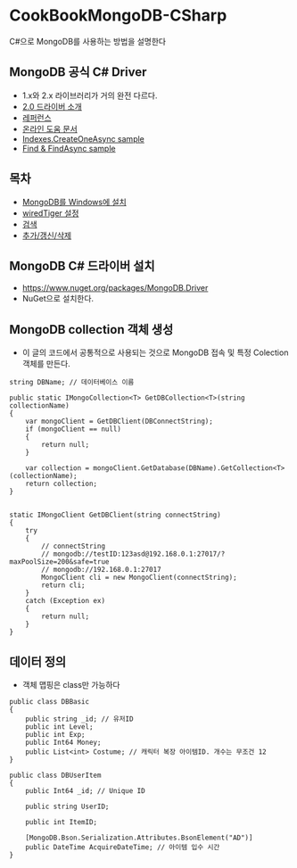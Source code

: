 # CookBookMongoDB-CSharp
C#으로 MongoDB를 사용하는 방법을 설명한다


## MongoDB 공식 C# Driver
- 1.x와 2.x 라이브러리가 거의 완전 다르다.
- [2.0 드라이버 소개](https://www.mongodb.com/blog/post/introducing-20-net-driver)
- [레퍼런스](http://mongodb.github.io/mongo-csharp-driver/2.0/reference/)
- [온라인 도움 문서](http://api.mongodb.org/csharp/2.0/html/R_Project_CSharpDriverDocs.htm)
- [Indexes.CreateOneAsync sample](http://qiita.com/SHUAI/items/f9479f2c1a09bbd7e36b)
- [Find & FindAsync sample](http://qiita.com/SHUAI/items/ace6f6d3f08bb8dd79c5)



## 목차
- [MongoDB를 Windows에 설치](windowsInstall.md)
- [wiredTiger 설정](wiredTiger.md)
- [검색](find.md)
- [추가/갱신/삭제](insert_update_delete.md)


## MongoDB C# 드라이버 설치
- https://www.nuget.org/packages/MongoDB.Driver
- NuGet으로 설치한다.



## MongoDB collection 객체 생성
- 이 글의 코드에서 공통적으로 사용되는 것으로 MongoDB 접속 및 특정 Colection 객체를 만든다.

```
string DBName; // 데이터베이스 이름

public static IMongoCollection<T> GetDBCollection<T>(string collectionName)
{
    var mongoClient = GetDBClient(DBConnectString);
    if (mongoClient == null)
    {
        return null;
    }

    var collection = mongoClient.GetDatabase(DBName).GetCollection<T>(collectionName);
    return collection;
}


static IMongoClient GetDBClient(string connectString)
{
    try
    {
        // connectString
        // mongodb://testID:123asd@192.168.0.1:27017/?maxPoolSize=200&safe=true
        // mongodb://192.168.0.1:27017
        MongoClient cli = new MongoClient(connectString);
        return cli;
    }
    catch (Exception ex)
    {
        return null;
    }
}
```

## 데이터 정의
- 객체 맵핑은 class만 가능하다
```
public class DBBasic
{
    public string _id; // 유저ID
    public int Level;
    public int Exp;
    public Int64 Money;
    public List<int> Costume; // 캐릭터 복장 아이템ID. 개수는 무조건 12
}
```
```
public class DBUserItem
{
    public Int64 _id; // Unique ID

    public string UserID;

    public int ItemID;

    [MongoDB.Bson.Serialization.Attributes.BsonElement("AD")]
    public DateTime AcquireDateTime; // 아이템 입수 시간
}
```
